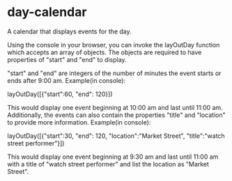 # day-calendar
A calendar that displays events for the day. 

Using the console in your browser, you can 
invoke the layOutDay function which accepts 
an array of objects. The objects are required 
to have properties of "start" and "end" to 
display. 

"start" and "end" are integers of 
the number of minutes the event starts or 
ends after 9:00 am. Example(in console):

layOutDay([{"start":60, "end": 120}]) 

This would display one event beginning at 
10:00 am and last until 11:00 am. Additionally, 
the events can also contain the properties 
"title" and "location" to provide more 
information. Example(in console):

layOutDay([{"start":30, "end": 120, "location":"Market Street", "title":"watch street performer"}])

This would display one event beginning at 
9:30 am and last until 11:00 am with a title 
of "watch street performer" and list the 
location as "Market Street".
